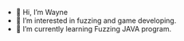 - 👋 Hi, I’m Wayne
- 👀 I’m interested in fuzzing and game developing.
- 🌱 I’m currently learning Fuzzing JAVA program.

<!---
WayneDevMaze/WayneDevMaze is a ✨ special ✨ repository because its `README.md` (this file) appears on your GitHub profile.
You can click the Preview link to take a look at your changes.
--->
